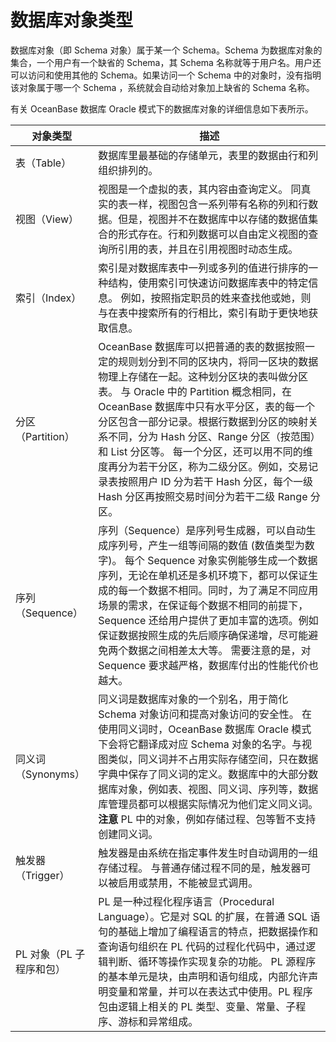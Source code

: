 数据库对象类型 
============================

数据库对象（即 Schema 对象）属于某一个 Schema。Schema 为数据库对象的集合，一个用户有一个缺省的 Schema，其 Schema 名称就等于用户名。用户还可以访问和使用其他的 Schema。如果访问一个 Schema 中的对象时，没有指明该对象属于哪一个 Schema ，系统就会自动给对象加上缺省的 Schema 名称。

有关 OceanBase 数据库 Oracle 模式下的数据库对象的详细信息如下表所示。


|      对象类型       |                                                                                                                                                                     描述                                                                                                                                                                     |
|-----------------|--------------------------------------------------------------------------------------------------------------------------------------------------------------------------------------------------------------------------------------------------------------------------------------------------------------------------------------------|
| 表（Table）        | 数据库里最基础的存储单元，表里的数据由行和列组织排列的。                                                                                                                                                                                                                                                                                                               |
| 视图（View）        | 视图是一个虚拟的表，其内容由查询定义。 同真实的表一样，视图包含一系列带有名称的列和行数据。但是，视图并不在数据库中以存储的数据值集合的形式存在。行和列数据可以自由定义视图的查询所引用的表，并且在引用视图时动态生成。                                                                                                                                                                                                                   |
| 索引（Index）       | 索引是对数据库表中一列或多列的值进行排序的一种结构，使用索引可快速访问数据库表中的特定信息。 例如，按照指定职员的姓来查找他或她，则与在表中搜索所有的行相比，索引有助于更快地获取信息。                                                                                                                                                                                                                                   |
| 分区（Partition）   | OceanBase 数据库可以把普通的表的数据按照一定的规则划分到不同的区块内，将同一区块的数据物理上存储在一起。这种划分区块的表叫做分区表。 与 Oracle 中的 Partition 概念相同，在 OceanBase 数据库中只有水平分区，表的每一个分区包含一部分记录。根据行数据到分区的映射关系不同，分为 Hash 分区、Range 分区（按范围）和 List 分区等。 每一个分区，还可以用不同的维度再分为若干分区，称为二级分区。例如，交易记录表按照用户 ID 分为若干 Hash 分区，每个一级 Hash 分区再按照交易时间分为若干二级 Range 分区。 |
| 序列（Sequence）    | 序列（Sequence）是序列号生成器，可以自动生成序列号，产生一组等间隔的数值 (数值类型为数字)。 每个 Sequence 对象实例能够生成一个数据序列，无论在单机还是多机环境下，都可以保证生成的每一个数据不相同。同时，为了满足不同应用场景的需求，在保证每个数据不相同的前提下，Sequence 还给用户提供了更加丰富的选项。例如保证数据按照生成的先后顺序确保递增，尽可能避免两个数据之间相差太大等。 需要注意的是，对 Sequence 要求越严格，数据库付出的性能代价也越大。                                                              |
| 同义词（Synonyms）   | 同义词是数据库对象的一个别名，用于简化 Schema 对象访问和提高对象访问的安全性。 在使用同义词时，OceanBase 数据库 Oracle 模式下会将它翻译成对应 Schema 对象的名字。与视图类似，同义词并不占用实际存储空间，只在数据字典中保存了同义词的定义。数据库中的大部分数据库对象，例如表、视图、同义词、序列等，数据库管理员都可以根据实际情况为他们定义同义词。 **注意**  PL 中的对象，例如存储过程、包等暂不支持创建同义词。                                                               |
| 触发器（Trigger）    | 触发器是由系统在指定事件发生时自动调用的一组存储过程。 与普通存储过程不同的是，触发器可以被启用或禁用，不能被显式调用。                                                                                                                                                                                                                                                                   |
| PL 对象（PL 子程序和包） | PL 是一种过程化程序语言（Procedural Language）。它是对 SQL 的扩展，在普通 SQL 语句的基础上增加了编程语言的特点，把数据操作和查询语句组织在 PL 代码的过程化代码中，通过逻辑判断、循环等操作实现复杂的功能。 PL 源程序的基本单元是块，由声明和语句组成，内部允许声明变量和常量，并可以在表达式中使用。PL 程序包由逻辑上相关的 PL 类型、变量、常量、子程序、游标和异常组成。                                                                                                                   |


